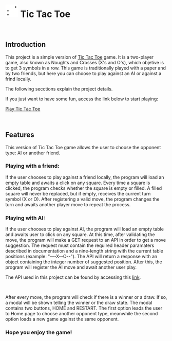<h1> <img src='./assets/tic-tac-toe.png' alt='Tic tac toe game icon.'> Tic Tac Toe </h1>

<br>

<h2>Introduction</h2>
    
<p>This project is a simple version of <a href='https://www.thesprucecrafts.com/tic-tac-toe-game-rules-412170'>Tic Tac Toe</a> game. It is a two-player game, also known as Noughts and Crosses (X's and O's), which objetive is to get 3 symbols in a row. This game is traditionally played with a paper and by two friends, but here you can choose to play against an AI or against a frind locally.</p>
<p>The following secctions explain the project details.</p>
<p>If you just want to have some fun, access the link below to start playing:</p>
    
<a href='jv-tic-tac-toe.netlify.app'>Play Tic Tac Toe</a>

<br>

<h2>Features</h2>

<p>This version of Tic Tac Toe game allows the user to choose the opponent type: AI or another friend.</p>

<h3>Playing with a friend:</h3>
<p>If the user chooses to play against a friend locally, the program will load an empty table and awaits a click on any square. Every time a square is clicked, the program checks whether the square is empty or filled. A filled square will never be replaced, but if empty, receives the current turn symbol (X or O). After registering a valid move, the program changes the turn and awaits another player move to repeat the process.</p>

<h3>Playing with AI:</h3>
<p>If the user chooses to play against AI, the program will load an empty table and awaits user to click on any square. At this time, after validating the move, the program will make a GET request to an API in order to get a move suggestion. The request must contain the required header paramaters described in documentation and a nine-length string with the current table positions (example: "---X--O--"). The API will return a response with an object containing the integer number of suggested position. After this, the program will register the AI move and await another user play.</p>
<p>The API used in this project can be found by accessing this <a href='https://rapidapi.com/stujo/api/tic-tac-toe/'>link</a>.</p>

<br>

<p>After every move, the program will check if there is a winner or a draw. If so, a modal will be shown telling the winner or the draw state. The modal contains two buttons, HOME and RESTART. The first option leads the user to Home page to choose another opponent type, meanwhile the second option loads a new game against the same opponent.</p>

<h3>Hope you enjoy the game!</h3>
